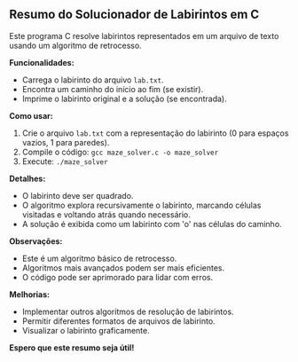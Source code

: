 ## Resumo do Solucionador de Labirintos em C

Este programa C resolve labirintos representados em um arquivo de texto usando um algoritmo de retrocesso.

**Funcionalidades:**

* Carrega o labirinto do arquivo `lab.txt`.
* Encontra um caminho do início ao fim (se existir).
* Imprime o labirinto original e a solução (se encontrada).

**Como usar:**

1. Crie o arquivo `lab.txt` com a representação do labirinto (0 para espaços vazios, 1 para paredes).
2. Compile o código: `gcc maze_solver.c -o maze_solver`
3. Execute: `./maze_solver`

**Detalhes:**

* O labirinto deve ser quadrado.
* O algoritmo explora recursivamente o labirinto, marcando células visitadas e voltando atrás quando necessário.
* A solução é exibida como um labirinto com 'o' nas células do caminho.

**Observações:**

* Este é um algoritmo básico de retrocesso.
* Algoritmos mais avançados podem ser mais eficientes.
* O código pode ser aprimorado para lidar com erros.

**Melhorias:**

* Implementar outros algoritmos de resolução de labirintos.
* Permitir diferentes formatos de arquivos de labirinto.
* Visualizar o labirinto graficamente.

**Espero que este resumo seja útil!**
